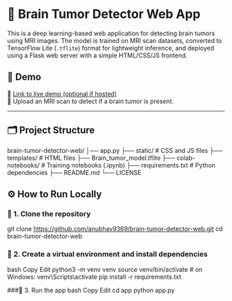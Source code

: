 # 🧠 Brain Tumor Detector Web App

This is a deep learning-based web application for detecting brain tumors using MRI images. The model is trained on MRI scan datasets, converted to TensorFlow Lite (`.tflite`) format for lightweight inference, and deployed using a Flask web server with a simple HTML/CSS/JS frontend.

## 🚀 Demo
📌 [Link to live demo (optional if hosted)](https://yourappurl.com)  
📸 Upload an MRI scan to detect if a brain tumor is present.

---

## 🗂️ Project Structure

brain-tumor-detector-web/
│── app.py
├── static/ # CSS and JS files
├── templates/ # HTML files
├── Brain_tumor_model.tflite
├── colab-notebooks/ # Training notebooks (.ipynb)
├── requirements.txt # Python dependencies
├── README.md
└── LICENSE

## ⚙️ How to Run Locally

### 🔹 1. Clone the repository


git clone https://github.com/anubhav9369/brain-tumor-detector-web.git
cd brain-tumor-detector-web


### 🔹 2. Create a virtual environment and install dependencies
bash
Copy
Edit
python3 -m venv venv
source venv/bin/activate        # on Windows: venv\Scripts\activate
pip install -r requirements.txt

###🔹 3. Run the app
bash
Copy
Edit
cd app
python app.py


